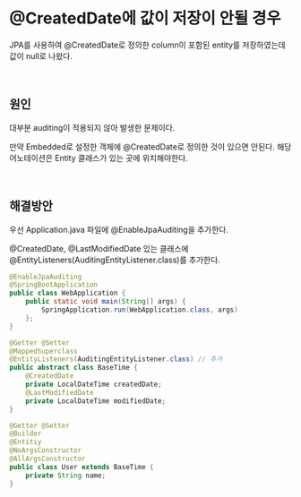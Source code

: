 # @CreatedDate에 값이 저장이 안될 경우
JPA를 사용하여 @CreatedDate로 정의한 column이 포함된 entity를 저장하였는데 값이 null로 나왔다.

<br>

## 원인

대부분 auditing이 적용되지 않아 발생한 문제이다.

만약 Embedded로 설정한 객체에 @CreatedDate로 정의한 것이 있으면 안된다. 해당 어노테이션은 Entity 클래스가 있는 곳에 위치해야한다.

<br>

## 해결방안

우선 Application.java 파일에 @EnableJpaAuditing을 추가한다.

@CreatedDate, @LastModifiedDate 있는 클래스에 @EntityListeners(AuditingEntityListener.class)를 추가한다.



``` java
@EnableJpaAuditing
@SpringBootApplication
public class WebApplication {
    public static void main(String[] args) {
        SpringApplication.run(WebApplication.class, args)
    };
}

@Getter @Setter
@MappedSuperclass
@EntityListeners(AuditingEntityListener.class) // 추가
public abstract class BaseTime {
    @CreatedDate
    private LocalDateTime createdDate;
    @LastModifiedDate
    private LocalDateTime modifiedDate;    
}

@Getter @Setter
@Builder
@Entitiy
@NoArgsConstructor
@AllArgsConstructor
public class User extends BaseTime {
    private String name;
}
```
